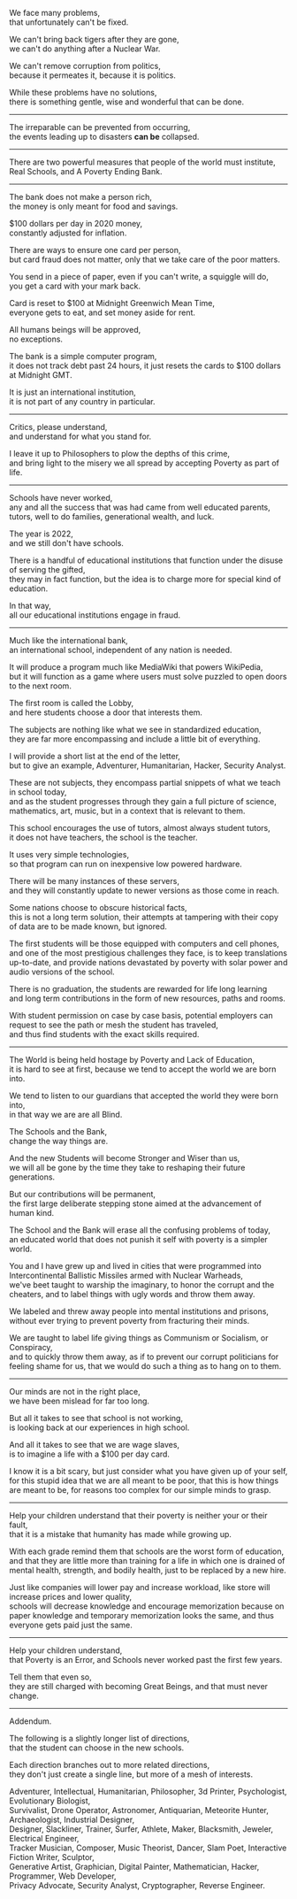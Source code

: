 We face many problems,\
that unfortunately can't be fixed.

We can't bring back tigers after they are gone,\
we can't do anything after a Nuclear War.

We can't remove corruption from politics,\
because it permeates it, because it is politics.

While these problems have no solutions,\
there is something gentle, wise and wonderful that can be done.

---

The irreparable can be prevented from occurring,\
the events leading up to disasters **can be** collapsed.

---

There are two powerful measures that people of the world must institute,\
Real Schools, and A Poverty Ending Bank.

---

The bank does not make a person rich,\
the money is only meant for food and savings.

$100 dollars per day in 2020 money,\
constantly adjusted for inflation.

There are ways to ensure one card per person,\
but card fraud does not matter, only that we take care of the poor matters.

You send in a piece of paper, even if you can't write, a squiggle will do,\
you get a card with your mark back.

Card is reset to $100 at Midnight Greenwich Mean Time,\
everyone gets to eat, and set money aside for rent.

All humans beings will be approved,\
no exceptions.

The bank is a simple computer program,\
it does not track debt past 24 hours, it just resets the cards to $100 dollars at Midnight GMT.

It is just an international institution,\
it is not part of any country in particular.

---

Critics, please understand,\
and understand for what you stand for.

I leave it up to Philosophers to plow the depths of this crime,\
and bring light to the misery we all spread by accepting Poverty as part of life.

---

Schools have never worked,\
any and all the success that was had came from well educated parents, tutors, well to do families, generational wealth, and luck.

The year is 2022,\
and we still don't have schools.

There is a handful of educational institutions that function under the disuse of serving the gifted,\
they may in fact function, but the idea is to charge more for special kind of education.

In that way,\
all our educational institutions engage in fraud.

---

Much like the international bank,\
an international school, independent of any nation is needed.

It will produce a program much like MediaWiki that powers WikiPedia,\
but it will function as a game where users must solve puzzled to open doors to the next room.

The first room is called the Lobby,\
and here students choose a door that interests them.

The subjects are nothing like what we see in standardized education,\
they are far more encompassing and include a little bit of everything.

I will provide a short list at the end of the letter,\
but to give an example, Adventurer, Humanitarian, Hacker, Security Analyst.

These are not subjects, they encompass partial snippets of what we teach in school today,\
and as the student progresses through they gain a full picture of science, mathematics, art, music, but in a context that is relevant to them.

This school encourages the use of tutors, almost always student tutors,\
it does not have teachers, the school is the teacher.

It uses very simple technologies,\
so that program can run on inexpensive low powered hardware.

There will be many instances of these servers,\
and they will constantly update to newer versions as those come in reach.

Some nations choose to obscure historical facts,\
this is not a long term solution, their attempts at tampering with their copy of data are to be made known, but ignored.

The first students will be those equipped with computers and cell phones,\
and one of the most prestigious challenges they face, is to keep translations up-to-date, and provide nations devastated by poverty with solar power and audio versions of the school.

There is no graduation, the students are rewarded for life long learning\
and long term contributions in the form of new resources, paths and rooms.

With student permission on case by case basis, potential employers can request to see the path or mesh the student has traveled,\
and thus find students with the exact skills required.

---

The World is being held hostage by Poverty and Lack of Education,\
it is hard to see at first, because we tend to accept the world we are born into.

We tend to listen to our guardians that accepted the world they were born into,\
in that way we are are all Blind.

The Schools and the Bank,\
change the way things are.

And the new Students will become Stronger and Wiser than us,\
we will all be gone by the time they take to reshaping their future generations.

But our contributions will be permanent,\
the first large deliberate stepping stone aimed at the advancement of human kind.

The School and the Bank will erase all the confusing problems of today,\
an educated world that does not punish it self with poverty is a simpler world.

You and I have grew up and lived in cities that were programmed into Intercontinental Ballistic Missiles armed with Nuclear Warheads,\
we've beet taught to warship the imaginary, to honor the corrupt and the cheaters, and to label things with ugly words and throw them away.

We labeled and threw away people into mental institutions and prisons,\
without ever trying to prevent poverty from fracturing their minds.

We are taught to label life giving things as Communism or Socialism, or Conspiracy,\
and to quickly throw them away, as if to prevent our corrupt politicians for feeling shame for us, that we would do such a thing as to hang on to them.

---

Our minds are not in the right place,\
we have been mislead for far too long.

But all it takes to see that school is not working,\
is looking back at our experiences in high school.

And all it takes to see that we are wage slaves,\
is to imagine a life with a $100 per day card.

I know it is a bit scary, but just consider what you have given up of your self,\
for this stupid idea that we are all meant to be poor, that this is how things are meant to be, for reasons too complex for our simple minds to grasp.

---

Help your children understand that their poverty is neither your or their fault,\
that it is a mistake that humanity has made while growing up.

With each grade remind them that schools are the worst form of education,\
and that they are little more than training for a life in which one is drained of mental health, strength, and bodily health, just to be replaced by a new hire.

Just like companies will lower pay and increase workload, like store will increase prices and lower quality,\
schools will decrease knowledge and encourage memorization because on paper knowledge and temporary memorization looks the same, and thus everyone gets paid just the same.

---

Help your children understand,\
that Poverty is an Error, and Schools never worked past the first few years.

Tell them that even so,\
they are still charged with becoming Great Beings, and that must never change.

---

Addendum.

The following is a slightly longer list of directions,\
that the student can choose in the new schools.

Each direction branches out to more related directions,\
they don't just create a single line, but more of a mesh of interests.

Adventurer, Intellectual, Humanitarian, Philosopher, 3d Printer, Psychologist, Evolutionary Biologist,\
Survivalist, Drone Operator, Astronomer, Antiquarian, Meteorite Hunter, Archaeologist, Industrial Designer,\
Designer, Slackliner, Trainer, Surfer, Athlete, Maker, Blacksmith, Jeweler, Electrical Engineer,\
Tracker Musician, Composer, Music Theorist, Dancer, Slam Poet, Interactive Fiction Writer, Sculptor,\
Generative Artist, Graphician, Digital Painter, Mathematician, Hacker, Programmer, Web Developer,\
Privacy Advocate, Security Analyst, Cryptographer, Reverse Engineer.
